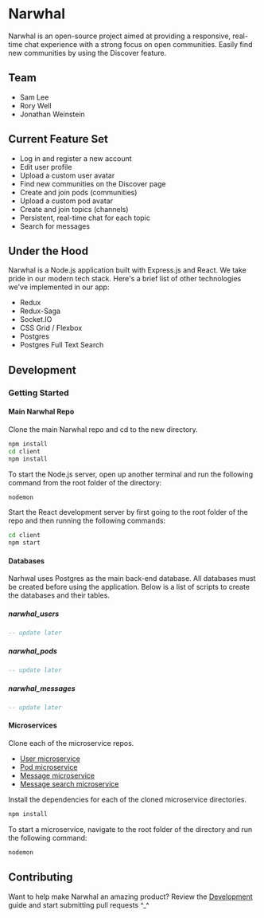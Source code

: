 # Narwhal

Narwhal is an open-source project aimed at providing a responsive, real-time chat experience with a strong focus on open communities. Easily find new communities by using the Discover feature.

## Team

- Sam Lee
- Rory Well
- Jonathan Weinstein

## Current Feature Set

- Log in and register a new account
- Edit user profile
- Upload a custom user avatar
- Find new communities on the Discover page
- Create and join pods (communities)
- Upload a custom pod avatar
- Create and join topics (channels)
- Persistent, real-time chat for each topic
- Search for messages

## Under the Hood

Narwhal is a Node.js application built with Express.js and React. We take pride in our modern tech stack. Here's a brief list of other technologies we've implemented in our app:

- Redux
- Redux-Saga
- Socket.IO
- CSS Grid / Flexbox
- Postgres
- Postgres Full Text Search

## Development

### Getting Started

#### Main Narwhal Repo

Clone the main Narwhal repo and cd to the new directory.

```sh
npm install
cd client
npm install
```

To start the Node.js server, open up another terminal and run the following command from the root folder of the directory:

```sh
nodemon
```

Start the React development server by first going to the root folder of the repo and then running the following commands:
```sh
cd client
npm start
```

#### Databases

Narhwal uses Postgres as the main back-end database. All databases must be created before using the application. Below is a list of scripts to create the databases and their tables.

##### narwhal_users

```sql
-- update later
```

##### narwhal_pods

```sql
-- update later
```

##### narwhal_messages

```sql
-- update later
```

#### Microservices

Clone each of the microservice repos.

- [User microservice](https://github.com/narwhal-chat/narwhal-user-microservice)
- [Pod microservice](https://github.com/narwhal-chat/narwhal-pod-microservice)
- [Message microservice](https://github.com/narwhal-chat/narwhal-message-microservice)
- [Message search microservice](https://github.com/narwhal-chat/narwhal-message-search-microservice)

Install the dependencies for each of the cloned microservice directories.

```sh
npm install
```

To start a microservice, navigate to the root folder of the directory and run the following command:

```sh
nodemon
```

## Contributing

Want to help make Narwhal an amazing product? Review the [Development](#development) guide and start submitting pull requests ^_^
